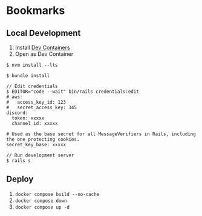 # Bookmarks

## Local Development

1. Install [Dev Containers](https://marketplace.visualstudio.com/items?itemName=ms-vscode-remote.remote-containers)
2. Open as Dev Container

```console
$ nvm install --lts

$ bundle install

// Edit credentials
$ EDITOR="code --wait" bin/rails credentials:edit
# aws:
#   access_key_id: 123
#   secret_access_key: 345
discord:
  token: xxxxx
  channel_id: xxxxx

# Used as the base secret for all MessageVerifiers in Rails, including the one protecting cookies.
secret_key_base: xxxxx

// Run development server
$ rails s
```

## Deploy

1. `docker compose build --no-cache`
1. `docker compose down`
1. `docker compose up -d`
